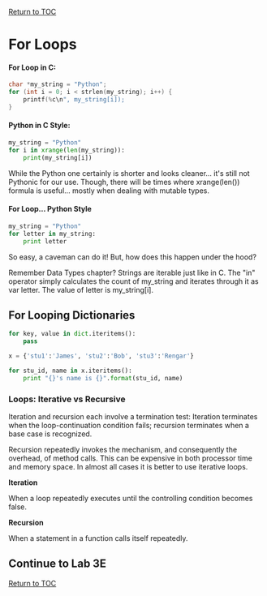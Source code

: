 <a href="https://github.com/CyberTrainingUSAF/07-Python-Programming/blob/master/00-Table-of-Contents.md" rel="Return to TOC"> Return to TOC </a>

# For Loops

#### For Loop in C:

```c
char *my_string = "Python";
for (int i = 0; i < strlen(my_string); i++) {
    printf(%c\n", my_string[i]);
}
```

#### Python in C Style:

```python
my_string = "Python"
for i in xrange(len(my_string)):
    print(my_string[i])
```

While the Python one certainly is shorter and looks cleaner... it's still not Pythonic for our use. Though, there will be times where xrange\(len\(\)\) formula is useful... mostly when dealing with mutable types.

#### For Loop... Python Style

```python
my_string = "Python"
for letter in my_string:
    print letter
```

So easy, a caveman can do it! But, how does this happen under the hood?

Remember Data Types chapter? Strings are iterable just like in C. The "in" operator simply calculates the count of my\_string and iterates through it as var letter. The value of letter is my\_string\[i\].

## For Looping Dictionaries

```python
for key, value in dict.iteritems():
    pass
```

```python
x = {'stu1':'James', 'stu2':'Bob', 'stu3':'Rengar'}

for stu_id, name in x.iteritems():
    print "{}'s name is {}".format(stu_id, name)
```

### Loops: Iterative vs Recursive

Iteration and recursion each involve a termination test: Iteration terminates when the loop-continuation condition fails; recursion terminates when a base case is recognized.

Recursion repeatedly invokes the mechanism, and consequently the overhead, of method calls. This can be expensive in both processor time and memory space. In almost all cases it is better to use iterative loops.

**Iteration**

When a loop repeatedly executes until the controlling condition becomes false.

**Recursion**

When a statement in a function calls itself repeatedly.  

## Continue to Lab 3E

<a href="https://github.com/CyberTrainingUSAF/07-Python-Programming/blob/master/00-Table-of-Contents.md" rel="Return to TOC"> Return to TOC </a>
